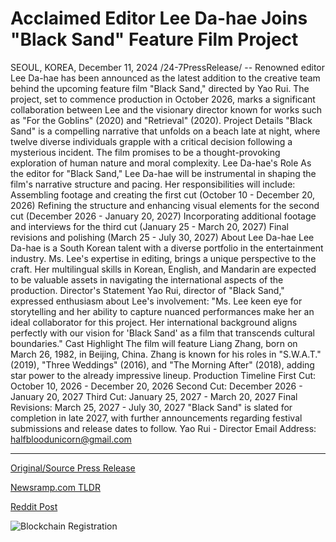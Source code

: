# Acclaimed Editor Lee Da-hae Joins "Black Sand" Feature Film Project

SEOUL, KOREA, December 11, 2024 /24-7PressRelease/ -- Renowned editor Lee Da-hae has been announced as the latest addition to the creative team behind the upcoming feature film "Black Sand," directed by Yao Rui. The project, set to commence production in October 2026, marks a significant collaboration between Lee and the visionary director known for works such as "For the Goblins" (2020) and "Retrieval" (2020).  Project Details "Black Sand" is a compelling narrative that unfolds on a beach late at night, where twelve diverse individuals grapple with a critical decision following a mysterious incident. The film promises to be a thought-provoking exploration of human nature and moral complexity.  Lee Da-hae's Role As the editor for "Black Sand," Lee Da-hae will be instrumental in shaping the film's narrative structure and pacing. Her responsibilities will include: Assembling footage and creating the first cut (October 10 - December 20, 2026) Refining the structure and enhancing visual elements for the second cut (December 2026 - January 20, 2027) Incorporating additional footage and interviews for the third cut (January 25 - March 20, 2027) Final revisions and polishing (March 25 - July 30, 2027)  About Lee Da-hae Lee Da-hae is a South Korean talent with a diverse portfolio in the entertainment industry. Ms. Lee's expertise in editing, brings a unique perspective to the craft. Her multilingual skills in Korean, English, and Mandarin are expected to be valuable assets in navigating the international aspects of the production.  Director's Statement Yao Rui, director of "Black Sand," expressed enthusiasm about Lee's involvement: "Ms. Lee keen eye for storytelling and her ability to capture nuanced performances make her an ideal collaborator for this project. Her international background aligns perfectly with our vision for 'Black Sand' as a film that transcends cultural boundaries."  Cast Highlight The film will feature Liang Zhang, born on March 26, 1982, in Beijing, China. Zhang is known for his roles in "S.W.A.T." (2019), "Three Weddings" (2016), and "The Morning After" (2018), adding star power to the already impressive lineup.  Production Timeline First Cut: October 10, 2026 - December 20, 2026 Second Cut: December 2026 - January 20, 2027 Third Cut: January 25, 2027 - March 20, 2027 Final Revisions: March 25, 2027 - July 30, 2027  "Black Sand" is slated for completion in late 2027, with further announcements regarding festival submissions and release dates to follow.  Yao Rui - Director Email Address: halfbloodunicorn@gmail.com 

---

[Original/Source Press Release](https://www.24-7pressrelease.com/press-release/516952/acclaimed-editor-lee-da-hae-joins-black-sand-feature-film-project)
                    

[Newsramp.com TLDR](https://newsramp.com/curated-news/renowned-editor-lee-da-hae-joins-creative-team-for-black-sand-film/d89940c2d3cb96d441fe74a29b0b9fa2) 

 



[Reddit Post](https://www.reddit.com/r/Lifestyle_Culture/comments/1hcl7ze/renowned_editor_lee_dahae_joins_creative_team_for/) 



![Blockchain Registration](https://cdn.newsramp.app/24-7PressRelease/qrcode/2412/11/loftnKKb.webp)